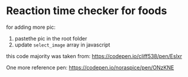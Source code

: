 # Reaction time checker for foods

for adding more pic: 

1. pastethe pic in the root folder
1. update `select_image` array in javascript

this code majority was taken from:
https://codepen.io/cliff538/pen/Eslxr

One more reference pen:
https://codepen.io/noraspice/pen/ONzKNE